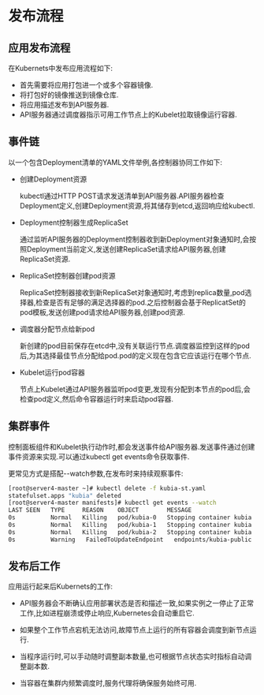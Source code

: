 # 发布流程

## 应用发布流程

在Kubernets中发布应用流程如下:

- 首先需要将应用打包进一个或多个容器镜像.
- 将打包好的镜像推送到镜像仓库.
- 将应用描述发布到API服务器.
- API服务器通过调度器指示可用工作节点上的Kubelet拉取镜像运行容器.



## 事件链

以一个包含Deployment清单的YAML文件举例,各控制器协同工作如下:

- 创建Deployment资源

  kubectl通过HTTP POST请求发送清单到API服务器.API服务器检查Deployment定义,创建Deployment资源,将其储存到etcd,返回响应给kubectl.

- Deployment控制器生成ReplicaSet

  通过监听API服务器的Deployment控制器收到新Deployment对象通知时,会按照Deployment当前定义,发送创建ReplicaSet请求给API服务器,创建ReplicaSet资源.

- ReplicaSet控制器创建pod资源

  ReplicaSet控制器接收到新ReplicaSet对象通知时,考虑到replica数量,pod选择器,检查是否有足够的满足选择器的pod.之后控制器会基于ReplicatSet的pod模板,发送创建pod请求给API服务器,创建pod资源.

- 调度器分配节点给新pod

  新创建的pod目前保存在etcd中,没有关联运行节点.调度器监控到这样的pod后,为其选择最佳节点分配给pod.pod的定义现在包含它应该运行在哪个节点.

- Kubelet运行pod容器

  节点上Kubelet通过API服务器监听pod变更,发现有分配到本节点的pod后,会检查pod定义,然后命令容器运行时来启动pod容器.



## 集群事件

控制面板组件和Kubelet执行动作时,都会发送事件给API服务器.发送事件通过创建事件资源来实现.可以通过kubectl get events命令获取事件.

更常见方式是搭配--watch参数,在发布时来持续观察事件:

```sh
[root@server4-master ~]# kubectl delete -f kubia-st.yaml 
statefulset.apps "kubia" deleted
[root@server4-master manifests]# kubectl get events --watch
LAST SEEN   TYPE     REASON    OBJECT        MESSAGE
0s          Normal   Killing   pod/kubia-0   Stopping container kubia
0s          Normal   Killing   pod/kubia-1   Stopping container kubia
0s          Normal   Killing   pod/kubia-2   Stopping container kubia
0s          Warning   FailedToUpdateEndpoint   endpoints/kubia-public   Failed to update endpoint default/kubia-public: Operation cannot be fulfilled on endpoints "kubia-public": the object has been modified; please apply your changes to the latest version and try again
```



## 发布后工作

应用运行起来后Kubernets的工作:

- API服务器会不断确认应用部署状态是否和描述一致,如果实例之一停止了正常工作,比如进程崩溃或停止响应,Kubernetes会自动重启它.

- 如果整个工作节点宕机无法访问,故障节点上运行的所有容器会调度到新节点运行.

- 当程序运行时,可以手动随时调整副本数量,也可根据节点状态实时指标自动调整副本数.
- 当容器在集群内频繁调度时,服务代理将确保服务始终可用.

